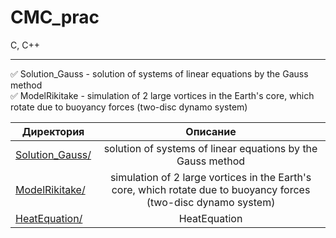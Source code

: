 # CMC_prac
C, C++
_____
:white_check_mark: Solution_Gauss - solution of systems of linear equations by the Gauss method  
:white_check_mark: ModelRikitake - simulation of 2 large vortices in the Earth's core, which rotate due to buoyancy forces (two-disc dynamo system)    

| Директория | Описание |
|----------------|:---------:|
| [Solution_Gauss/](https://github.com/MariaMayy/CMC_prac/tree/main/Solution_Gauss) | solution of systems of linear equations by the Gauss method |
| [ModelRikitake/](https://github.com/MariaMayy/CMC_prac/tree/main/ModelRikitake) | simulation of 2 large vortices in the Earth's core, which rotate due to buoyancy forces (two-disc dynamo system) | 
| [HeatEquation/](https://github.com/MariaMayy/CMC_prac/tree/main/HeatEquation) | HeatEquation | 
